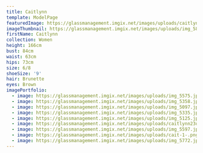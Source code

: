 ```yaml
---
title: Caitlynn
template: ModelPage
featuredImage: https://glassmanagement.imgix.net/images/uploads/caitlynn-cover-2-2-.jpg
imageThumbnail: https://glassmanagement.imgix.net/images/uploads/img_5829.jpg
firstName: Caitlynn
collection: Women
height: 166cm
bust: 84cm
waist: 63cm
hips: 73cm
size: 6/8
shoeSize: '9'
hair: Brunette
eyes: Brown
imagePortfolio:
  - image: https://glassmanagement.imgix.net/images/uploads/img_5575.jpg
  - image: https://glassmanagement.imgix.net/images/uploads/img_5358.jpg
  - image: https://glassmanagement.imgix.net/images/uploads/img_5097.jpg
  - image: https://glassmanagement.imgix.net/images/uploads/img_5335.jpg
  - image: https://glassmanagement.imgix.net/images/uploads/img_5125.jpg
  - image: https://glassmanagement.imgix.net/images/uploads/caitlynn23ui.jpg
  - image: https://glassmanagement.imgix.net/images/uploads/img_5597.jpg
  - image: https://glassmanagement.imgix.net/images/uploads/cait-1-.png
  - image: https://glassmanagement.imgix.net/images/uploads/img_5772.jpg
---
```


